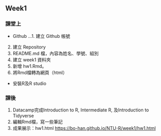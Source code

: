 ## Week1
### 課堂上
* Github
…1. 建立 Github 帳號
 2. 建立 Repository
 3. README.md 檔，內容為姓名、學號、組別
 4. 建立 week1 資料夾
 5. 新增 hw1.Rmd。
 6. 將Rmd檔轉為網頁（html）
* 安裝R及R studio


### 課後
1. Datacamp完成Introduction to R, Intermediate R, 及Introduction to Tidyverse
2. 編輯Rmd檔，寫一些筆記
3. 成果展示：hw1.html
https://bo-han.github.io/NTU-R/week1/hw1.html

